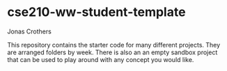 # cse210-ww-student-template
Jonas Crothers

This repository contains the starter code for many different projects. They are arranged folders by week. There is also an an empty sandbox project that can be used to play around with any concept you would like.
